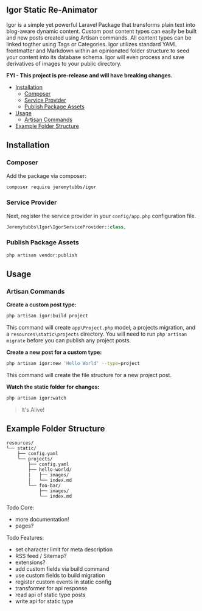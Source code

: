 ## Igor Static Re-Animator

Igor is a simple yet powerful Laravel Package that transforms plain text into blog-aware dynamic content. Custom post content types can easily be built and new posts created using Artisan commands. All content types can be linked togther using Tags or Categories. Igor utilizes standard YAML frontmatter and Markdown within an opinionated folder structure to seed your content into its database schema. Igor will even process and save derivatives of images to your public directory.

**FYI - This project is pre-release and will have breaking changes.**

- [Installation](#installation)
	- [Composer](#composer)
	- [Service Provider](#service-provider)
	- [Publish Package Assets](#publish-package-assets)
- [Usage](#usage)
	- [Artisan Commands](#artisan-commands)
- [Example Folder Structure](#example-folder-structure)

## Installation

### Composer
Add the package via composer:
```sh
composer require jeremytubbs/igor
```

### Service Provider
Next, register the service provider in your `config/app.php` configuration file.
```php
Jeremytubbs\Igor\IgorServiceProvider::class,
```

### Publish Package Assets
```sh
php artisan vendor:publish
```

## Usage
### Artisan Commands

**Create a custom post type:**
```sh
php artisan igor:build project
```
This command will create `app\Project.php` model, a projects migration, and a `resources\static\projects` directory. You will need to run `php artisan migrate` before you can publish any project posts.

**Create a new post for a custom type:**
```sh
php artisan igor:new 'Hello World' --type=project
```
This command will create the file structure for a new project post.

**Watch the static folder for changes:**
```sh
php artisan igor:watch
```
> It's Alive!

## Example Folder Structure
```
resources/
└── static/
	├── config.yaml
	└── projects/
		├── config.yaml
		├── hello-world/
		|	├── images/
		|	└── index.md
		└── foo-bar/
			├── images/
			└── index.md
```


Todo Core:
- more documentation!
- pages?


Todo Features:
- set character limit for meta description
- RSS feed / Sitemap?
- extensions?
- add custom fields via build command
- use custom fields to build migration
- register custom events in static config
- transformer for api response
- read api of static type posts
- write api for static type
